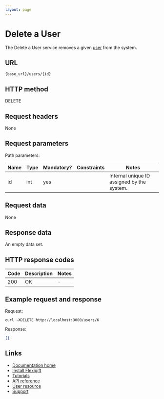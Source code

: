 ```yaml
---
layout: page
---
```


# Delete a User

The Delete a User service removes a given [user](index.md) from the system.

## URL

```shell
{base_url}/users/{id}
```

## HTTP method

DELETE

## Request headers

None

## Request parameters

Path parameters:

| Name          | Type          | Mandatory? | Constraints     | Notes |
| ------------- | ------------- | ---        | ---             | ---   |
| id            | int           | yes        |                 | Internal unique ID assigned by the system. |

## Request data

None

## Response data

An empty data set.

## HTTP response codes

| Code          | Description   | Notes |
| ------------- | ------------- | ---   |
| 200           | OK            | -     |

## Example request and response

Request:

```shell
curl -XDELETE http://localhost:3000/users/6
```

Response:

```json
{}
```

## Links

* [Documentation home](../../index.md)
* [Install Flexigift](../../setup.md)
* [Tutorials](../../tutorials/index.md)
* [API reference](../../api/index.md)
* [User resource](index.md)
* [Support](mailto:support@example.com)